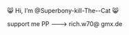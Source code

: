 😸  Hi, I’m @Superbony-kill-The--Cat 😸

support me PP    --->   rich.w70@ gmx.de

<!---
Superbony-the-Cat/Superbony-the-Cat is a ✨ special ✨ repository because its `README.md` (this file) appears on your GitHub profile.
You can click the Preview link to take a look at your changes.
--->
